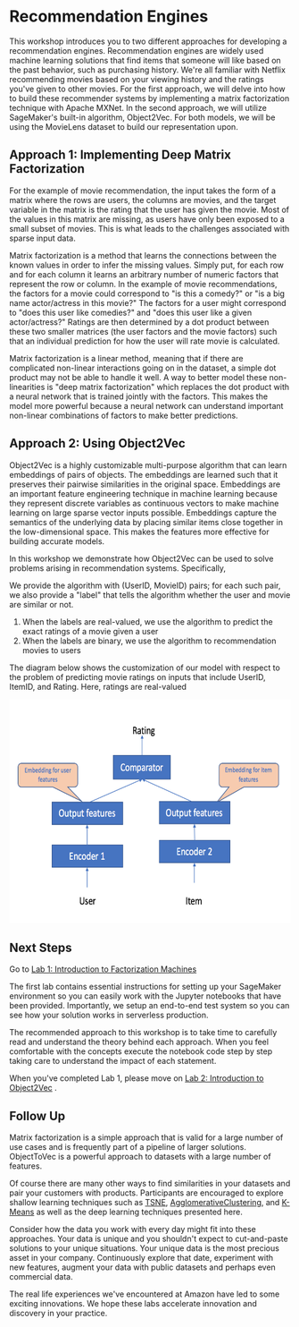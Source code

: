 # Recommendation Engines

This workshop introduces you to two different approaches for developing a recommendation engines. Recommendation engines are widely used machine learning solutions that find items that someone will like based on the past behavior, such as purchasing history. We're all familiar with Netflix recommending movies based on your viewing history and the ratings you've given to other movies. For the first approach, we will delve into how to build these recommender systems by implementing a matrix factorization technique with Apache MXNet. In the second approach, we will utilize SageMaker's built-in algorithm, Object2Vec. For both models, we will be using the MovieLens dataset to build our representation upon.

## Approach 1: Implementing Deep Matrix Factorization

For the example of movie recommendation, the input takes the form of a matrix where the rows are users, the columns are movies, and the target variable in the matrix is the rating that the user has given the movie. Most of the values in this matrix are missing, as users have only been exposed to a small subset of movies. This is what leads to the challenges associated with sparse input data.

Matrix factorization is a method that learns the connections between the known values in order to infer the missing values. Simply put, for each row and for each column it learns an arbitrary number of numeric factors that represent the row or column. In the example of movie recommendations, the factors for a movie could correspond to "is this a comedy?" or "is a big name actor/actress in this movie?" The factors for a user might correspond to "does this user like comedies?" and "does this user like a given actor/actress?" Ratings are then determined by a dot product between these two smaller matrices (the user factors and the movie factors) such that an individual prediction for how the user will rate movie is calculated. 

Matrix factorization is a linear method, meaning that if there are complicated non-linear interactions going on in the dataset, a simple dot product may not be able to handle it well. A way to better model these non-linearities is "deep matrix factorization" which replaces the dot product with a neural network that is trained jointly with the factors. This makes the model more powerful because a neural network can understand important non-linear combinations of factors to make better predictions.

## Approach 2: Using Object2Vec

Object2Vec is a highly customizable multi-purpose algorithm that can learn embeddings of pairs of objects. The embeddings are learned such that it preserves their pairwise similarities in the original space. Embeddings are an important feature engineering technique in machine learning because they represent discrete variables as continuous vectors to make machine learning on large sparse vector inputs possible. Embeddings capture the semantics of the underlying data by placing similar items close together in the low-dimensional space. This makes the features more effective for building accurate  models. 

In this workshop we demonstrate how Object2Vec can be used to solve problems arising in recommendation systems. Specifically,

We provide the algorithm with (UserID, MovieID) pairs; for each such pair, we also provide a "label" that tells the algorithm whether the user and movie are similar or not. 
1. When the labels are real-valued, we use the algorithm to predict the exact ratings of a movie given a user
1. When the labels are binary, we use the algorithm to recommendation movies to users

The diagram below shows the customization of our model with respect to the problem of predicting movie ratings on inputs that include UserID, ItemID, and Rating. Here, ratings are real-valued

<img src="images/image_ml_rating.png" height="400" width="600">

## Next Steps

Go to [Lab 1: Introduction to Factorization Machines](https://github.com/skrinak/recommendationEngine/tree/master/Lab1%20-%20Introduction%20to%20Factorization%20Machines) 

The first lab contains essential instructions for setting up your SageMaker environment so you can easily work with the Jupyter notebooks that have been provided. Importantly, we setup an end-to-end test system so you can see how your solution works in serverless production. 

The recommended approach to this workshop is to take time to carefully read and understand the theory behind each approach. When you feel comfortable with the concepts execute the notebook code step by step taking care to understand the impact of each statement. 

When you've completed Lab 1, please move on [Lab 2: Introduction to Object2Vec](https://github.com/skrinak/recommendationEngine/tree/master/Lab2%20-%20Introduction%20to%20Object2Vec) . 

## Follow Up

Matrix factorization is a simple approach that is valid for a large number of use cases and is frequently part of a pipeline of larger solutions. ObjectToVec is a powerful approach to datasets with a large number of features. 

Of course there are many other ways to find similarities in your datasets and pair your customers with products. Participants are encouraged to explore shallow learning techniques such as [TSNE](https://scikit-learn.org/stable/modules/generated/sklearn.manifold.TSNE.html), [AgglomerativeClustering](https://scikit-learn.org/stable/modules/generated/sklearn.cluster.AgglomerativeClustering.html), and [K-Means](https://scikit-learn.org/stable/modules/generated/sklearn.cluster.KMeans.html) as well as the deep learning techniques presented here. 

Consider how the data you work with every day might fit into these approaches. Your data is unique and you shouldn't expect to cut-and-paste solutions to your unique situations. Your unique data is the most precious asset in your company. Continuously explore that date, experiment with new features, augment your data with public datasets and perhaps even commercial data. 

The real life experiences we've encountered at Amazon have led to some exciting innovations. We hope these labs accelerate innovation and discovery in your practice. 
